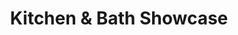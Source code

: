 ---
title: "Kitchen & Bath Showcase"
url: /rapid-city/kitchen-and-bath-showcase/
shop: doityourself
---